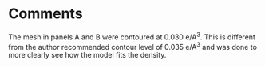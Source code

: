 # Comments

The mesh in panels A and B were contoured at 0.030 e/A<sup>3</sup>. This is different from the author recommended 
contour level of 0.035 e/A<sup>3</sup> and was done to more clearly see how the model fits the density.
